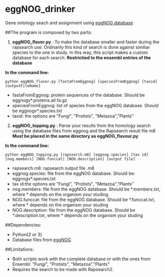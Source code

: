 # eggNOG_drinker

Gene ontology seach and assignment using [eggNOG database](ftp://eggnog.embl.de/eggNOG/4.0/)


##The program is composed by two parts:

1. **eggNOG_flavor.py** : To make the database smaller and faster during the rapsearch use.
Ordinarily this kind of search is done against similiar species to the one in study. In this way,
this script makes a custom database for each search. **Restrictied to the ensembl entries of the database**
 
**In the command line:**

<pre><code>python eggNOG_flavor.py [fastaFromEggnog] [speciesFromEggnog] [taxid] [outputFileName]
</code></pre>

* fastaFromEggnog: protein sequences of the database. Should be eggnogv*.proteins.all.fa.gz
* speciesFromEggnog: list of species from the eggNOG database. Should be eggnogv*.species.txt
* taxid: the options are "Fungi", "Protists", "Metazoa","Plants"



2. **eggNOG_topping.py** : Parse your results from the homology search using the database files from eggnog
and the Rapsearch result file m8  **Must be placed in the same directory as eggNOG_flavour.py**

**In the command line:**

<pre><code>python eggNOG_topping.py [rapsearch.m8] [eggnog.species] [tax id] [nog.members] [NOG.funccat] [NOG.description] [output file]
</code></pre>

* rapsearch.m8: rapsearch output file .m8
* eggnog.species: file from the eggNOG database. Should be: eggnogv*.species.txt
* tax id:the options are "Fungi", "Protists", "Metazoa","Plants"
* nog.members: file from the eggNOG database. Should be *.members.txt, where * depends on the organism your studing
* NOG.funccat: file from the eggNOG database. Should be *.funccat.txt, where * depends on the organism your studing
* NOG.description: file from the eggNOG database. Should be *.description.txt, where * depends on the organism your studing

##Dependencies:
* Python(2 or 3)
* Database files from [eggNOG](ftp://eggnog.embl.de/eggNOG/4.0/)

##Limitations:
* Both scripts work with the complete database or with the ones from Ensembl: "Fungi", "Protists", "Metazoa","Plants"
* Requires the search to be made with Rapsearch2.
